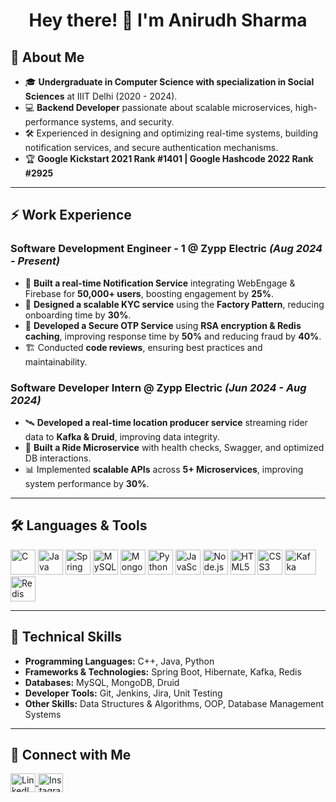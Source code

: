 <h1 align="center">Hey there! 👋 I'm Anirudh Sharma</h1>  

## 🚀 About Me  
- 🎓 **Undergraduate in Computer Science with specialization in Social Sciences** at IIIT Delhi (2020 - 2024).  
- 💻 **Backend Developer** passionate about scalable microservices, high-performance systems, and security.  
- 🛠️ Experienced in designing and optimizing real-time systems, building notification services, and secure authentication mechanisms.  
- 🏆 **Google Kickstart 2021 Rank #1401 | Google Hashcode 2022 Rank #2925**  

---

## ⚡ Work Experience  
### **Software Development Engineer - 1 @ Zypp Electric** *(Aug 2024 - Present)*  
- 📩 **Built a real-time Notification Service** integrating WebEngage & Firebase for **50,000+ users**, boosting engagement by **25%**.  
- 🏦 **Designed a scalable KYC service** using the **Factory Pattern**, reducing onboarding time by **30%**.  
- 🔐 **Developed a Secure OTP Service** using **RSA encryption & Redis caching**, improving response time by **50%** and reducing fraud by **40%**.  
- 🏗️ Conducted **code reviews**, ensuring best practices and maintainability.  

### **Software Developer Intern @ Zypp Electric** *(Jun 2024 - Aug 2024)*  
- 🛰️ **Developed a real-time location producer service** streaming rider data to **Kafka & Druid**, improving data integrity.  
- 🛵 **Built a Ride Microservice** with health checks, Swagger, and optimized DB interactions.  
- 📊 Implemented **scalable APIs** across **5+ Microservices**, improving system performance by **30%**.  

---

## 🛠️ Languages & Tools  
<p align="left">
  <img src="https://cdn.jsdelivr.net/gh/devicons/devicon/icons/c/c-original.svg" alt="C" width="40" height="40"/>
  <img src="https://cdn.jsdelivr.net/gh/devicons/devicon/icons/java/java-original.svg" alt="Java" width="40" height="40"/>
  <img src="https://cdn.jsdelivr.net/gh/devicons/devicon/icons/spring/spring-original.svg" alt="Spring Boot" width="40" height="40"/>
  <img src="https://cdn.jsdelivr.net/gh/devicons/devicon/icons/mysql/mysql-original.svg" alt="MySQL" width="40" height="40"/>
  <img src="https://cdn.jsdelivr.net/gh/devicons/devicon/icons/mongodb/mongodb-original.svg" alt="MongoDB" width="40" height="40"/>
  <img src="https://cdn.jsdelivr.net/gh/devicons/devicon/icons/python/python-original.svg" alt="Python" width="40" height="40"/>
  <img src="https://cdn.jsdelivr.net/gh/devicons/devicon/icons/javascript/javascript-original.svg" alt="JavaScript" width="40" height="40"/>
  <img src="https://cdn.jsdelivr.net/gh/devicons/devicon/icons/nodejs/nodejs-original.svg" alt="Node.js" width="40" height="40"/>
  <img src="https://cdn.jsdelivr.net/gh/devicons/devicon/icons/html5/html5-original.svg" alt="HTML5" width="40" height="40"/>
  <img src="https://cdn.jsdelivr.net/gh/devicons/devicon/icons/css3/css3-original.svg" alt="CSS3" width="40" height="40"/>
  <img src="https://upload.wikimedia.org/wikipedia/commons/0/05/Apache_kafka.svg" alt="Kafka" width="50" height="40"/>
  <img src="https://cdn.jsdelivr.net/gh/devicons/devicon/icons/redis/redis-original.svg" alt="Redis" width="40" height="40"/>
</p>

---

## 📌 Technical Skills  
- **Programming Languages:** C++, Java, Python  
- **Frameworks & Technologies:** Spring Boot, Hibernate, Kafka, Redis  
- **Databases:** MySQL, MongoDB, Druid  
- **Developer Tools:** Git, Jenkins, Jira, Unit Testing  
- **Other Skills:** Data Structures & Algorithms, OOP, Database Management Systems  

---

## 🔗 Connect with Me  
<p align="left">
  <a href="https://www.linkedin.com/in/xanirudhsharmax/" target="blank">
    <img align="center" src="https://cdn.jsdelivr.net/gh/devicons/devicon/icons/linkedin/linkedin-original.svg" alt="LinkedIn" height="30" width="40"/>
  </a>
  <a href="https://www.instagram.com/anirudhshxrma/" target="blank">
    <img align="center" src="https://upload.wikimedia.org/wikipedia/commons/a/a5/Instagram_icon.png" alt="Instagram" height="30" width="40"/>
  </a>
</p>

